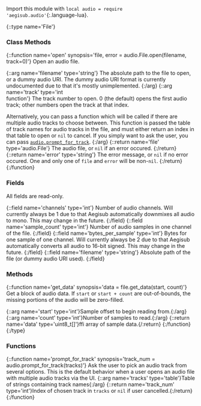 Import this module with `local audio = require 'aegisub.audio'`{:.language-lua}.

{::type name='File'}
### Class Methods
{::function name='open' synopsis='file, error = audio.File.open(filename, track=0)'}
Open an audio file.

{::arg name='filename' type='string'}
The absolute path to the file to open, or a dummy audio URI.
The dummy audio URI format is currently undocumented due to that it's mostly unimplemented.
{:/arg}
{::arg name='track' type='int<br>function'}
The track number to open.
0 (the default) opens the first audio track; other numbers open the track at that index.

Alternatively, you can pass a function which will be called if there are multiple audio tracks to choose between.
This function is passed the table of track names for audio tracks in the file, and must either return an index in that table to open or `nil` to cancel.
If you simply want to ask the user, you can pass [`audio.prompt_for_track`](#prompt_for_track).
{:/arg}
{::return name='file' type='audio.File'}
The audio file, or `nil` if an error occured.
{:/return}
{::return name='error' type='string'}
The error message, or `nil` if no error occured.
One and only one of `file` and `error` will be non-`nil`.
{:/return}
{:/function}

### Fields
All fields are read-only.

{::field name='channels' type='int'}
Number of audio channels.
Will currently always be 1 due to that Aegisub automatically downmixes all audio to mono.
This may change in the future.
{:/field}
{::field name='sample_count' type='int'}
Number of audio samples in one channel of the file.
{:/field}
{::field name='bytes_per_sample' type='int'}
Bytes for one sample of one channel.
Will currently always be 2 due to that Aegisub automatically converts all audio to 16-bit signed.
This may change in the future.
{:/field}
{::field name='filename' type='string'}
Absolute path of the file (or dummy audio URI used).
{:/field}

### Methods
{::function name='get_data' synopsis='data = file.get_data(start, count)'}
Get a block of audio data.
If `start` or `start + count` are out-of-bounds, the missing portions of the audio will be zero-filled.

{::arg name='start' type='int'}Sample offset to begin reading from.{:/arg}
{::arg name='count' type='int'}Number of samples to read.{:/arg}
{::return name='data' type='uint8_t[]'}ffi array of sample data.{/:return}
{:/function}
{:/type}

### Functions

{::function name='prompt_for_track' synopsis='track_num = audio.prompt_for_track(tracks)'}
Ask the user to pick an audio track from several options.
This is the default behavior when a user opens an audio file with multiple audio tracks via the UI.
{::arg name='tracks' type='table'}Table of strings containing track names{:/arg}
{::return name='track_num' type='int'}Index of chosen track in `tracks` or `nil` if user cancelled.{:/return}
{:/function}
